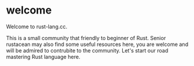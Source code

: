 # welcome

Welcome to rust-lang.cc. 

This is a small community that friendly to beginner of Rust. Senior rustacean may also find some useful resources here, you are welcome and will be admired to contrubite to the community. Let's start our road mastering Rust language here.
